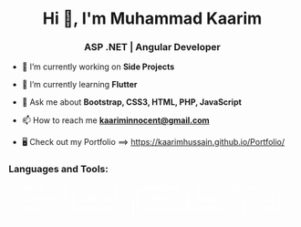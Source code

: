 <h1 align="center">Hi 👋, I'm Muhammad Kaarim</h1>
<h3 align="center">ASP .NET | Angular Developer</h3>

- 🔭 I’m currently working on **Side Projects**

- 🌱 I’m currently learning **Flutter**

- 💬 Ask me about **Bootstrap, CSS3, HTML, PHP, JavaScript**

- 📫 How to reach me **kaariminnocent@gmail.com**

- 🖥 Check out my Portfolio ==> https://kaarimhussain.github.io/Portfolio/
<h3 align="left">Languages and Tools:</h3>
<div class="langWrap">
  <span style="padding:10px 25px; background-color:transparent; border:1px solid #fff; color:#fff;">HTML, </span>
  <span style="padding:10px 25px; background-color:transparent; border:1px solid #fff; color:#fff;">CSS, </span>
  <span style="padding:10px 25px; background-color:transparent; border:1px solid #fff; color:#fff;">JAVASCRIPT, </span>
  <span style="padding:10px 25px; background-color:transparent; border:1px solid #fff; color:#fff;">BOOSTRAP, </span>
  <span style="padding:10px 25px; background-color:transparent; border:1px solid #fff; color:#fff;">JQUERY, </span>
  <span style="padding:10px 25px; background-color:transparent; border:1px solid #fff; color:#fff;">MYSQL, </span>
  <span style="padding:10px 25px; background-color:transparent; border:1px solid #fff; color:#fff;">PHP, </span>
  <span style="padding:10px 25px; background-color:transparent; border:1px solid #fff; color:#fff;">SQL, </span>
  <span style="padding:10px 25px; background-color:transparent; border:1px solid #fff; color:#fff;">C#, </span>
  <span style="padding:10px 25px; background-color:transparent; border:1px solid #fff; color:#fff;">.NET, </span>
  <span style="padding:10px 25px; background-color:transparent; border:1px solid #fff; color:#fff;">ANGULAR, </span>
  <span style="padding:10px 25px; background-color:transparent; border:1px solid #fff; color:#fff;">ASP .NET Core MVC, </span>
  <span style="padding:10px 25px; background-color:transparent; border:1px solid #fff; color:#fff;">Dart, </span>
</div>
